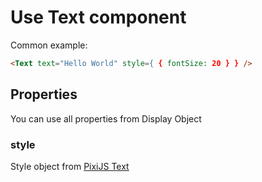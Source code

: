# Use Text component

Common example:

```html
<Text text="Hello World" style={ { fontSize: 20 } } />
```

## Properties

You can use all properties from Display Object

### style

Style object from [PixiJS Text](https://pixijs.download/release/docs/text.TextStyle.html)
